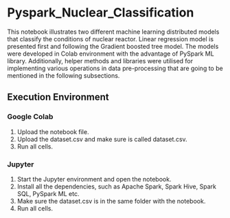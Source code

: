 # Pyspark_Nuclear_Classification

This notebook illustrates two different machine learning distributed models that classify the conditions of nuclear reactor. Linear regression model is presented first and following the Gradient boosted tree model. The models were developed in Colab environment with the advantage of PySpark ML library. Additionally, helper methods and libraries were utilised for implementing various operations in data pre-processing that are going to be mentioned in the following subsections.


## Execution Environment

### Google Colab

1. Upload the notebook file.
2. Upload the dataset.csv and make sure is called dataset.csv.
3. Run all cells.

### Jupyter

1. Start the Jupyter environment and open the notebook.
2. Install all the dependencies, such as Apache Spark, Spark Hive, Spark SQL, PySpark ML etc.
3. Make sure the dataset.csv is in the same folder with the notebook.
4. Run all cells.
